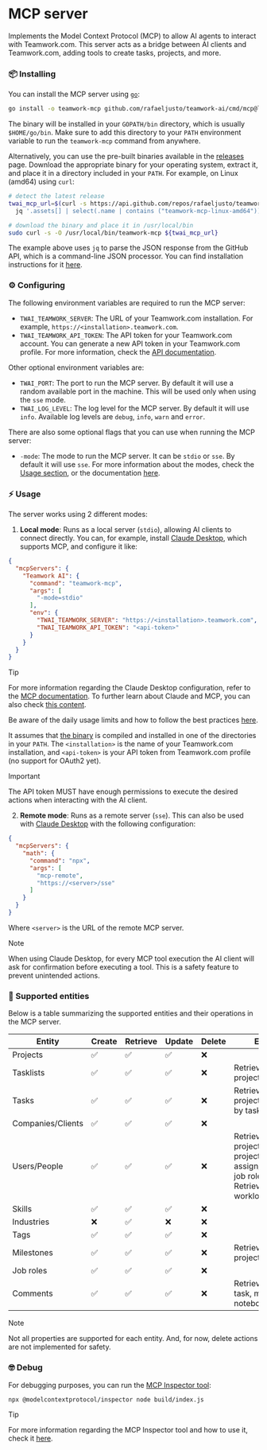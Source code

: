 # MCP server

Implements the Model Context Protocol (MCP) to allow AI agents to interact with
Teamwork.com. This server acts as a bridge between AI clients and Teamwork.com,
adding tools to create tasks, projects, and more.

### 📦 Installing

You can install the MCP server using [`go`](https://go.dev/doc/install):

```bash
go install -o teamwork-mcp github.com/rafaeljusto/teamwork-ai/cmd/mcp@latest
```

The binary will be installed in your `GOPATH/bin` directory, which is usually
`$HOME/go/bin`. Make sure to add this directory to your `PATH` environment
variable to run the `teamwork-mcp` command from anywhere.

Alternatively, you can use the pre-built binaries available in the
[releases](https://github.com/rafaeljusto/teamwork-ai/releases/latest) page.
Download the appropriate binary for your operating system, extract it, and place
it in a directory included in your `PATH`. For example, on Linux (amd64) using
`curl`:

```bash
# detect the latest release
twai_mcp_url=$(curl -s https://api.github.com/repos/rafaeljusto/teamwork-ai/releases/latest | \
  jq '.assets[] | select(.name | contains ("teamwork-mcp-linux-amd64")) | .browser_download_url')

# download the binary and place it in /usr/local/bin
sudo curl -s -O /usr/local/bin/teamwork-mcp ${twai_mcp_url}
```

The example above uses `jq` to parse the JSON response from the GitHub API,
which is a command-line JSON processor. You can find installation instructions
for it [here](https://jqlang.org/download/).

### ⚙️ Configuring

The following environment variables are required to run the MCP server:
- `TWAI_TEAMWORK_SERVER`: The URL of your Teamwork.com installation. For
  example, `https://<installation>.teamwork.com`.
- `TWAI_TEAMWORK_API_TOKEN`: The API token for your Teamwork.com account. You can
  generate a new API token in your Teamwork.com profile. For more information,
  check the [API documentation](https://apidocs.teamwork.com/guides/teamwork/authentication#basic-authentication).

Other optional environment variables are:
- `TWAI_PORT`: The port to run the MCP server. By default it will use a random
  available port in the machine. This will be used only when using the `sse`
  mode.
- `TWAI_LOG_LEVEL`: The log level for the MCP server. By default it will use
  `info`. Available log levels are `debug`, `info`, `warn` and `error`.

There are also some optional flags that you can use when running the MCP server:
- `-mode`: The mode to run the MCP server. It can be `stdio` or `sse`. By
  default it will use `sse`. For more information about the modes, check the
  [Usage section](#️usage), or the documentation
  [here](https://modelcontextprotocol.io/docs/concepts/transports#built-in-transport-types).

### ⚡️ Usage

The server works using 2 different modes:

1. **Local mode**: Runs as a local server (`stdio`), allowing AI clients to
   connect directly. You can, for example, install [Claude
   Desktop](https://claude.ai/download), which supports MCP, and configure it
   like:

```json
{
  "mcpServers": {
    "Teamwork AI": {
      "command": "teamwork-mcp",
      "args": [
        "-mode=stdio"
      ],
      "env": {
        "TWAI_TEAMWORK_SERVER": "https://<installation>.teamwork.com",
        "TWAI_TEAMWORK_API_TOKEN": "<api-token>"
      }
    }
  }
}
```

> [!TIP]
> For more information regarding the Claude Desktop configuration, refer to the
> [MCP documentation](https://modelcontextprotocol.io/quickstart/user). To
> further learn about Claude and MCP, you can also check [this
> content](https://www.claudemcp.com/).
>
> Be aware of the daily usage limits and how to follow the best practices
> [here](https://support.anthropic.com/en/articles/9797557-usage-limit-best-practices).

It assumes that [the binary](main.go) is compiled and installed in one of the
directories in your `PATH`. The `<installation>` is the name of your
Teamwork.com installation, and `<api-token>` is your API token from Teamwork.com
profile (no support for OAuth2 yet).

> [!IMPORTANT]
> The API token MUST have enough permissions to execute the desired actions when
> interacting with the AI client.

2. **Remote mode**: Runs as a remote server (`sse`). This can also be used with
   [Claude Desktop](https://claude.ai/download) with the following
   configuration:

```json
{
  "mcpServers": {
    "math": {
      "command": "npx",
      "args": [
        "mcp-remote",
        "https://<server>/sse"
      ]
    }
  }
}
```

Where `<server>` is the URL of the remote MCP server.

> [!NOTE]
> When using Claude Desktop, for every MCP tool execution the AI client will ask
> for confirmation before executing a tool. This is a safety feature to prevent
> unintended actions.

### 🔌 Supported entities

Below is a table summarizing the supported entities and their operations in the
MCP server.

| Entity            | Create | Retrieve | Update | Delete | Extra                                                                              |
|-------------------|--------|----------|--------|--------|------------------------------------------------------------------------------------|
| Projects          | ✅     | ✅       | ✅      | ❌     |                                                                                    |
| Tasklists         | ✅     | ✅       | ✅      | ❌     | Retrieve by project                                                                |
| Tasks             | ✅     | ✅       | ✅      | ❌     | Retrieve by project; retrieve by tasklist                                          |
| Companies/Clients | ✅     | ✅       | ✅      | ❌     |                                                                                    |
| Users/People      | ✅     | ✅       | ✅      | ❌     | Retrieve by project; add to a project; assign/unassign job role; Retrieve workload |
| Skills            | ✅     | ✅       | ✅      | ❌     |                                                                                    |
| Industries        | ❌     | ✅       | ❌      | ❌     |                                                                                    |
| Tags              | ✅     | ✅       | ✅      | ❌     |                                                                                    |
| Milestones        | ✅     | ✅       | ✅      | ❌     | Retrieve by project                                                                |
| Job roles         | ✅     | ✅       | ✅      | ❌     |                                                                                    |
| Comments          | ✅     | ✅       | ✅      | ❌     | Retrieve by task, milestone, notebook or file                                      |

> [!NOTE]
> Not all properties are supported for each entity. And, for now, delete actions
> are not implemented for safety.

### 🤓 Debug

For debugging purposes, you can run the [MCP Inspector
tool](https://github.com/modelcontextprotocol/inspector):

```bash
npx @modelcontextprotocol/inspector node build/index.js
```

> [!TIP]
> For more information regarding the MCP Inspector tool and how to use it, check
> it [here](https://modelcontextprotocol.io/docs/tools/inspector).